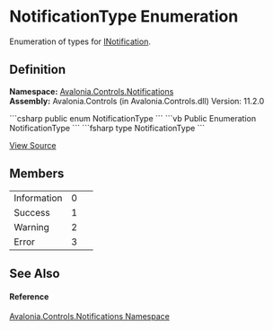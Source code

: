# NotificationType Enumeration


Enumeration of types for <a href="T_Avalonia_Controls_Notifications_INotification">INotification</a>.



## Definition
**Namespace:** <a href="N_Avalonia_Controls_Notifications">Avalonia.Controls.Notifications</a>  
**Assembly:** Avalonia.Controls (in Avalonia.Controls.dll) Version: 11.2.0

<Tabs groupId="api-code-preview">
<TabItem value="csharp" label="C#">
```csharp
public enum NotificationType
```
</TabItem>
<TabItem value="vb" label="VB">
```vb
Public Enumeration NotificationType
```
</TabItem>
<TabItem value="fsharp" label="F#">
```fsharp
type NotificationType
```
</TabItem>
</Tabs>



<a href="https://github.com/AvaloniaUI/Avalonia/tree/master/src/Avalonia.Controls/Notifications/NotificationType.cs" title="View the source code">View Source</a>



## Members
<table>
<tr>
<td>Information</td>
<td>0</td>
<td> </td>
</tr>
<tr>
<td>Success</td>
<td>1</td>
<td> </td>
</tr>
<tr>
<td>Warning</td>
<td>2</td>
<td> </td>
</tr>
<tr>
<td>Error</td>
<td>3</td>
<td> </td>
</tr>
</table>

## See Also


#### Reference
<a href="N_Avalonia_Controls_Notifications">Avalonia.Controls.Notifications Namespace</a>  
